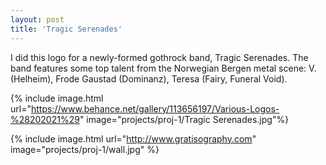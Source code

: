 ```yaml
---
layout: post
title: 'Tragic Serenades'
---
```

I did this logo for a newly-formed gothrock band, Tragic Serenades. The band features some top talent from the Norwegian Bergen metal scene: V. (Helheim), Frode Gaustad (Dominanz), Teresa (Fairy, Funeral Void).

{% include image.html url="https://www.behance.net/gallery/113656197/Various-Logos-%28202021%29" image="projects/proj-1/Tragic Serenades.jpg"%}

{% include image.html url="http://www.gratisography.com" image="projects/proj-1/wall.jpg" %}
